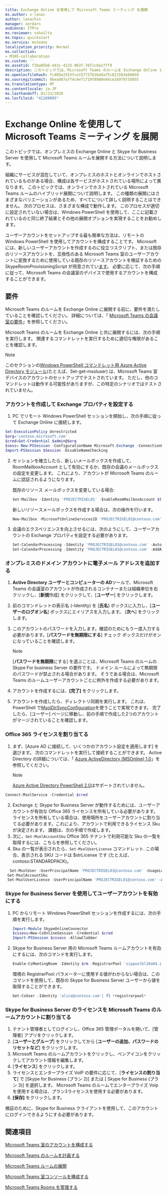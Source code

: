 ```yaml
---
title: Exchange Online を使用して Microsoft Teams ミーティング を展開
ms.author: v-lanac
author: lanachin
manager: serdars
audience: ITPro
ms.reviewer: sohailta
ms.topic: quickstart
ms.service: msteams
localization_priority: Normal
ms.collection:
- M365-collaboration
ms.custom: ''
ms.assetid: f3ba85b8-442c-4133-963f-76f1c8a1fff9
description: このトピックでは、Microsoft Teams のルームを Exchange Online と共に展開する方法について説明します。
ms.openlocfilehash: fc403e2553fce157737b1bdda75c821563e6b0dd
ms.sourcegitcommit: 9bead87a7f4c4e71f19f8980e9dce2b979735055
ms.translationtype: MT
ms.contentlocale: ja-JP
ms.lasthandoff: 01/23/2020
ms.locfileid: "41269095"
---
```

# <a name="deploy-microsoft-teams-rooms-with-exchange-online"></a>Exchange Online を使用して Microsoft Teams ミーティング を展開

このトピックでは、オンプレミスの Exchange Online と Skype for Business Server を使用して Microsoft Teams ルームを展開する方法について説明します。
  
組織にサービスが混在していて、オンプレミスのホストとオンラインでホストされているものがある場合、構成は各サービスがホストされている場所によって異なります。 このトピックでは、オンラインでホストされている Microsoft Teams ルームのハイブリッド展開について説明します。 この種類の展開にはさまざまなバリエーションがあるため、すべてについて詳しく説明することはできません。 次のプロセスは、さまざまな構成で動作します。 このプロセスが適切に設定されていない場合は、Windows PowerShell を使用して、ここに記載されているのと同じ終了結果とその他の展開オプションを実現することをお勧めします。

ユーザーアカウントをセットアップする最も簡単な方法は、リモートの Windows PowerShell を使用してアカウントを構成することです。 Microsoft には、新しいユーザーアカウントを作成するのに役立つスクリプト、または既存のリソースアカウントを、互換性のある Microsoft Teams 室のユーザーアカウントに変換するために使用している既存のリソースアカウントを検証するための SkypeRoomProvisioningScript が用意されてい[ます](https://go.microsoft.com/fwlink/?linkid=870105)。 必要に応じて、次の手順に従って、Microsoft Teams の会議室のデバイスで使用するアカウントを構成することができます。

## <a name="requirements"></a>要件

Microsoft Teams のルームを Exchange Online に展開する前に、要件を満たしていることを確認してください。 詳細については、「 [Microsoft Teams の会議室の要件](requirements.md)」を参照してください。
  
Microsoft Teams のルームを Exchange Online と共に展開するには、次の手順を実行します。 関連するコマンドレットを実行するために適切な権限があることを確認します。 

   > [!NOTE]
   >  このセクションの[Windows PowerShell コマンドレット用 Azure Active Directory モジュール](https://docs.microsoft.com/powershell/azure/active-directory/overview?view=azureadps-1.0)(たとえば、Set-get-msoluser) は、Microsoft Teams 室デバイスのアカウントのセットアップでテストされています。 ただし、他のコマンドレットは動作する可能性がありますが、この特定のシナリオではテストされていません。
  
### <a name="create-an-account-and-set-exchange-properties"></a>アカウントを作成して Exchange プロパティを設定する

1. PC でリモート Windows PowerShell セッションを開始し、次の手順に従って Exchange Online に接続します。

``` Powershell
Set-ExecutionPolicy Unrestricted
$org='contoso.microsoft.com'
$cred=Get-Credential $admin@$org
$sess= New-PSSession -ConfigurationName Microsoft.Exchange -ConnectionUri https://outlook.office365.com/powershell-liveid/ -Credential $cred -Authentication Basic  -AllowRedirection
Import-PSSession $Session -DisableNameChecking
```

2. セッションを確立したら、新しいメールボックスを作成して、RoomMailboxAccount として有効にするか、既存の会議のメールボックスの設定を変更します。 これにより、アカウントが Microsoft Teams のルームに認証されるようになります。

   既存のリソース メールボックスを変更している場合:

   ``` Powershell
   Set-Mailbox -Identity 'PROJECTRIGEL01' -EnableRoomMailboxAccount $true -RoomMailboxPassword (ConvertTo-SecureString -String <password> -AsPlainText -Force)
   ```

    新しいリソースメールボックスを作成する場合は、次の操作を行います。

   ``` Powershell
   New-Mailbox -MicrosoftOnlineServicesID 'PROJECTRIGEL01@contoso.com' -Alias PROJECTRIGEL01 -Name "Project-Rigel-01" -Room -EnableRoomMailboxAccount $true -RoomMailboxPassword (ConvertTo-SecureString -String <password> -AsPlainText -Force)
   ```

3. 会議のエクスペリエンスを向上させるには、次のようにして、ユーザーアカウントの Exchange プロパティを設定する必要があります。

   ``` Powershell
   Set-CalendarProcessing -Identity 'PROJECTRIGEL01@contoso.com' -AutomateProcessing AutoAccept -AddOrganizerToSubject $false -AllowConflicts $false -DeleteComments $false -DeleteSubject $false -RemovePrivateProperty $false
   Set-CalendarProcessing -Identity 'PROJECTRIGEL01@contoso.com' -AddAdditionalResponse $true -AdditionalResponse "This is a Skype Meeting room!"
   ```



### <a name="add-an-email-address-for-your-on-premises-domain-account"></a>オンプレミスのドメイン アカウントに電子メール アドレスを追加する

1. **Active Directory ユーザーとコンピューターの AD**ツールで、Microsoft Teams の会議室のアカウントが作成されるコンテナーまたは組織単位を右クリックし、[**新規**作成] をクリックして、[**ユーザー**] をクリックします。
2. 前のコマンドレットの表示名 (-Identity) を [**氏名**] ボックスに入力し、[**ユーザーのログオン名**] ボックスにエイリアスを入力します。 [**次へ**] をクリックします。
3. このアカウントのパスワードを入力します。確認のためにもう一度入力する必要があります。[**パスワードを無期限にする**] チェック ボックスだけがオンになっていることを確認します。

    > [!NOTE]
    > [**パスワードを無期限**にする] を選ぶことは、Microsoft Teams のルームの Skype For business Server の要件です。 ドメイン ルールによって無期限のパスワードが禁止される場合があります。 そうである場合は、Microsoft Teams のルームユーザーアカウントごとに例外を作成する必要があります。
  
4. アカウントを作成するには、**[完了]** をクリックします。
5. アカウントを作成したら、ディレクトリ同期を実行します。 これは、PowerShell で[MsolDirSyncConfiguration](https://docs.microsoft.com/powershell/module/msonline/set-msoldirsyncconfiguration?view=azureadps-1.0)を使うことで実現できます。 完了したら、[ユーザー] ページに移動し、前の手順で作成した2つのアカウントがマージされていることを確認します。

### <a name="assign-an-office-365-license"></a>Office 365 ライセンスを割り当てる

1. まず、[Azure AD に接続して、いくつかのアカウント設定を適用します] を選びます。 次のコマンドレットを実行して接続することができます。 Active Directory の詳細については、「 [Azure ActiveDirectory (MSOnline) 1.0](https://docs.microsoft.com/powershell/azure/active-directory/overview?view=azureadps-1.0)」を参照してください。 

   > [!NOTE]
   > [Azure Active Directory PowerShell 2.0](https://docs.microsoft.com/powershell/azure/active-directory/overview?view=azureadps-2.0)はサポートされていません。 

  ``` PowerShell
 Connect-MsolService -Credential $cred
  ```
<!--   ``` Powershell
   Connect-AzureAD -Credential $cred
   ``` -->

2. Exchange と Skype for Business Server が動作するためには、ユーザーアカウントが有効な Office 365 ライセンスを所有している必要があります。 ライセンスを所有している場合は、使用場所をユーザーアカウントに割り当てる必要があります。これにより、アカウントで利用できるライセンス Sku が決定されます。 課題は、次の手順で作成します。
3. 次に、`Get-MsolAccountSku` <!--Get-AzureADSubscribedSku--> Office 365 テナントで利用可能な Sku の一覧を取得するには、こちらを参照してください。
4. Sku の一覧が表示されたら、`Set-MsolUserLicense` <!-- Set-AzureADUserLicense--> コマンドレット. この場合、表示される SKU コードは $strLicense です (たとえば、contoso:STANDARDPACK)。 

  ```PowerShell
    Set-MsolUser -UserPrincipalName 'PROJECTRIGEL01@contoso.com' -UsageLocation 'US'
   Get-MsolAccountSku
   Set-MsolUserLicense -UserPrincipalName 'PROJECTRIGEL01@contoso.com' -AddLicenses $strLicense
  ```
<!--   ``` Powershell
   Set-AzureADUserLicense -UserPrincipalName 'PROJECTRIGEL01@contoso.com' -UsageLocation 'US'
   Get-AzureADSubscribedSku
   Set-AzureADUserLicense -UserPrincipalName 'PROJECTRIGEL01@contoso.com' -AddLicenses $strLicense
   ``` -->

### <a name="enable-the-user-account-with-skype-for-business-server"></a>Skype for Business Server を使用してユーザーアカウントを有効にする

1. PC からリモート Windows PowerShell セッションを作成するには、次の手順を実行します。

    ``` Powershell
    Import-Module SkypeOnlineConnector  
    $cssess=New-CsOnlineSession -Credential $cred  
    Import-PSSession $cssess -AllowClobber
    ```

2. Skype for Business Server 用の Microsoft Teams ルームアカウントを有効にするには、次のコマンドを実行します。

   ``` Powershell
   Enable-CsMeetingRoom -Identity $rm -RegistrarPool 'sippoolbl20a04.infra.lync.com' -SipAddressType EmailAddress
   ```

    環境の RegistrarPool パラメーターに使用する値がわからない場合は、このコマンドを使用して、既存の Skype for Business Server ユーザーから値を取得することができます。

   ``` Powershell
   Get-CsUser -Identity 'alice@contoso.com'| fl *registrarpool*
   ```

### <a name="assign-a-skype-for-business-server-license-to-your-microsoft-teams-rooms-account"></a>Skype for Business Server のライセンスを Microsoft Teams のルームアカウントに割り当てる

1. テナント管理者としてログインし、Office 365 管理ポータルを開いて、[管理者] アプリをクリックします。
2. [**ユーザーとグループ**] をクリックしてから [**ユーザーの追加、パスワードのリセットなど**] をクリックします。
3. Microsoft Teams のルームアカウントをクリックし、ペンアイコンをクリックしてアカウント情報を編集します。
4. [**ライセンス**] をクリックします。
5. ライセンスとエンタープライズ VoIP の要件に応じて、[**ライセンスの割り当て**] で [Skype for Business (プラン 2)] または [
Skype for Business (プラン 3)] を選択します。 Microsoft Teams のルームでエンタープライズ Voip を使用する場合は、プラン3ライセンスを使用する必要があります。
6. **[保存]** をクリックします。

検証のために、Skype for Business クライアントを使用して、このアカウントにログインできるようにする必要があります。
  
## <a name="see-also"></a>関連項目

[Microsoft Teams 室のアカウントを構成する](rooms-configure-accounts.md)

[Microsoft Teams のルームを計画する](rooms-plan.md)
  
[Microsoft Teams ルームの展開](rooms-deploy.md)
  
[Microsoft Teams 室コンソールを構成する](console.md)
  
[Microsoft Teams Rooms を管理する](rooms-manage.md)

